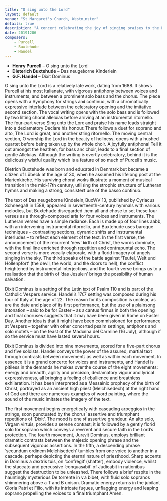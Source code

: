 ```yaml
---
title: "O sing unto the Lord"
layout: default
venue: "St Margaret's Church, Westminster"
details: true
description: "A concert celebrating the joy of singing praises to the Lord with works that call us to worship."
date: 20191206
composers:
    - Purcell
    - Buxtehude
    - Handel
---
```


- **Henry Purcell** – O sing unto the Lord
- **Dieterich Buxtehude** – Das neugeborne Kinderlein
- **G.F. Handel** – Dixit Dominus

O sing unto the Lord is a relatively late work, dating from 1688. It shows Purcell at his most Italianate, with vigorous antiphony between voices and instruments, and between a prominent solo bass and the chorus. The piece opens with a Symphony for strings and continuo, with a chromatically expressive interlude between the celebratory opening and the imitative second section. The vocal writing opens with the solo bass and is followed by two lilting choral alleluias before arriving at an instrumental ritornello. The four-part verse Sing unto the Lord and praise his name leads straight into a declamatory Declare his honour. There follows a duet for soprano and alto, The Lord is great, and another string ritornello. The moving central section, O worship the Lord in the beauty of holiness, opens with a hushed quartet before being taken up by the whole choir. A joyfully antiphonal Tell it out amongst the heathen, for bass and choir, leads to a final section of gentle Alleluias. Although the writing is overtly celebratory, behind it is the deliciously wistful quality which is a feature of so much of Purcell’s music.

Dietrich Buxtehude was born and educated in Denmark but became a citizen of Lübeck at the age of 30, when he assumed his lifelong post at the Marienkirche. His surviving choral works illustrate a moment of musical transition in the mid-17th century, utilising the strophic structure of Lutheran hymns and making a strong, consistent use of the basso continuo.

The text of Das neugeborne Kindelein, BuxWV 13, published by Cyriacus Schneegaß in 1588, appeared in seventeenth-century hymnals with various melodies, but Buxtehude disregarded them all and chose to set these four verses as a through-composed aria for four voices and instruments. The Lutheran verses have a simple radiance. Each is made up of four lines aabb, with an intervening instrumental ritornello, and Buxtehude uses baroque techniques – contrasting sections, dynamic shifts and instrumental interludes – to reflect each element of the text. In the first verse, the announcement of the recurrent ‘new’ birth of Christ, the words dominate, with the final line enriched through repetition and contrapuntal echo. The second verse is more vocally elaborate, with a florid imagery of angels singing in the sky. The third speaks of the battle against ‘Teufel, Welt und Höllenpfort’ (the devil, the world, and the doors to hell), the conflict heightened by instrumental interjections, and the fourth verse brings us to a realisation that the birth of ‘das Jesulein’ brings the possibility of human salvation.

Dixit Dominus is a setting of the Latin text of Psalm 110 and is part of the Catholic Vespers service. Handel’s 1707 setting was composed during his tour of Italy at the age of 22. The reason for its composition is unclear, as are the date and place of its first performance, but the use of a plainsong intonation – said to be for Easter – as a cantus firmus in both the opening and final choruses suggests that it may have been given in Rome on Easter Day. Another idea is that it might have been commissioned for performance at Vespers – together with other concerted psalm settings, antiphons and solo motets – on the feast of the Madonna del Carmine (16 July), although if so the service must have lasted several hours.

Dixit Dominus is divided into nine movements, scored for a five-part chorus and five soloists. Handel conveys the power of the assured, martial text through contrasts between movements as well as within each movement. In essence it is a grand concerto for voices and instruments, and Handel is pitiless in the demands he makes over the course of the eight movements: energy and breadth, agility and precision, declamatory vigour and lyrical expressiveness, all bringing a feeling of ebullience and breathless exhilaration. It has been interpreted as a Messainic prophecy of the birth of Christ, portrayed as an ancient high priest (Melchisedech) at the right hand of God and there are numerous examples of word painting, where the sound of the music imitates the imagery of the text.

The first movement begins energetically with cascading arpeggios in the strings, soon punctuated by the chorus’ assertive and triumphant repetitions of ‘Dixit’. The mood is one of assertive grandeur. An alto solo, Virgam virtuis, provides a serene contrast; it is followed by a gently florid solo for soprano which conveys a reverent and secure faith in the Lord’s protection. The fourth movement, Juravit Dominus, employs brilliant dramatic contrasts between the majestic opening phrase and the subsequent vigorous assertions. In the fifth, a descending phrase ‘secundum ordinem Melchisedech’ tumbles from one voice to another in a cascade, perhaps depicting the eternal nature of priesthood. Sharp accents in Dominus a dextris tuis, on ‘confregit’ (shatter), embody violence, whilst the staccato and percussive ‘conquasabit’ of Judicabit in nationibus suggest the destruction to be unleashed. There follows a brief respite in the hauntingly mysterious De torrente in via bibet, with fluid solo sopranos shimmering above a T and B unison. Dramatic energy returns in the jubilant Gloria Patri et Filio, with its intricate fugues, unflagging energy and leaping soprano propelling the voices to a final triumphant Amen.